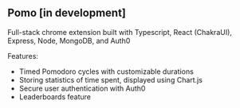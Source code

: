 ## Pomo [in development]

Full-stack chrome extension built with Typescript, React (ChakraUI), Express, Node, MongoDB, and Auth0

Features:

- Timed Pomodoro cycles with customizable durations
- Storing statistics of time spent, displayed using Chart.js
- Secure user authentication with Auth0
- Leaderboards feature

